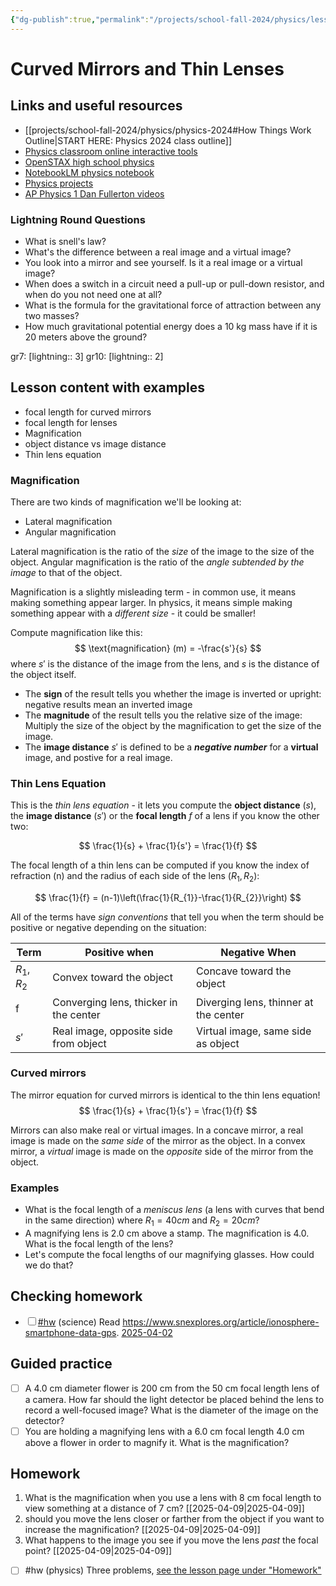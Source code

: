 ```yaml
---
{"dg-publish":true,"permalink":"/projects/school-fall-2024/physics/lessons/curved-mirrors-and-thin-lenses/"}
---
```



#  Curved Mirrors and Thin Lenses

## Links and useful resources 

- [[projects/school-fall-2024/physics/physics-2024#How Things Work Outline\|START HERE: Physics 2024 class outline]]
- [Physics classroom online interactive tools](https://www.physicsclassroom.com/Lesson-Plans/Algebra-Based-Physics)
- [OpenSTAX high school physics](https://openstax.org/books/physics/pages/1-introduction)
- [NotebookLM physics notebook](https://notebooklm.google.com/notebook/94fe29f5-cebb-4621-9e03-d20110b7a978)
- [Physics projects](https://www.sciencebuddies.org/science-fair-projects/science-projects/physics/high-school)
- [AP Physics 1 Dan Fullerton videos](https://www.youtube.com/playlist?list=PLd2HWlWc-MsysWuL9ksneEM8cl5bk3bHH)



### Lightning Round Questions

- What is snell's law? 
- What's the difference between a real image and a virtual image? 
- You look into a mirror and see yourself. Is it a real image or a virtual image? 
- When does a switch in a circuit need a pull-up or pull-down resistor, and when do you not need one at all? 
- What is the formula for the gravitational force of attraction between any two masses? 
- How much gravitational potential energy does a 10 kg mass have if it is 20 meters above the ground?  

gr7: [lightning:: 3]
gr10: [lightning:: 2]

## Lesson content with examples


- focal length for curved mirrors 
- focal length for lenses 
- Magnification 
- object distance vs image distance 
- Thin lens equation 

### Magnification

There are two kinds of magnification we'll be looking at:
- Lateral magnification
- Angular magnification

Lateral magnification is the ratio of the *size* of the image to the size of the object. Angular magnification is the ratio of the *angle subtended by the image* to that of the object.

Magnification is a slightly misleading term - in common use, it means making something appear larger. In physics, it means simple making something appear with a *different size* - it could be smaller!

Compute magnification like this:
$$
\text{magnification} (m) =  -\frac{s'}{s}
$$
where $s'$ is the distance of the image from the lens, and $s$ is the distance of the object itself. 
- The **sign** of the result tells you whether the image is inverted or upright: negative results mean an inverted image
- The **magnitude** of the result tells you the relative size of the image: Multiply the size of the object by the magnification to get the size of the image.
- The **image distance** $s'$ is defined to be a ***negative number*** for a **virtual** image, and postive for a real image.


### Thin Lens Equation

This is the *thin lens equation* - it lets you compute the **object distance** ($s$), the **image distance** ($s'$) or the **focal length** $f$ of a lens if you know the other two:

$$
\frac{1}{s} + \frac{1}{s'} = \frac{1}{f}
$$


The focal length of a thin lens can be computed if you know the index of refraction (n) and the radius of each side of the lens ($R_{1}, R_{2}$):

$$
\frac{1}{f} = (n-1)\left(\frac{1}{R_{1}}-\frac{1}{R_{2}}\right)
$$

All of the terms have *sign conventions* that tell you when the term should be positive or negative depending on the situation:

| Term          | Positive when                          | Negative When                         |
| ------------- | -------------------------------------- | ------------------------------------- |
| $R_{1},R_{2}$ | Convex toward the object               | Concave toward the object             |
| f             | Converging lens, thicker in the center | Diverging lens, thinner at the center |
| $s'$          | Real image, opposite side from object  | Virtual image, same side as object    |

### Curved mirrors

The mirror equation for curved mirrors is identical to the thin lens equation!
$$
\frac{1}{s} + \frac{1}{s'} = \frac{1}{f}
$$

Mirrors can also make real or virtual images. In a concave mirror, a real image is made on the *same side* of the mirror as the object. In a convex mirror, a *virtual* image is made on the *opposite* side of the mirror from the object.

### Examples

- What is the focal length of a *meniscus lens* (a lens with curves that bend in the same direction) where $R_{1}=40cm$ and $R_{2}=20cm$?
- A magnifying lens is 2.0 cm above a stamp. The magnification is 4.0. What is the focal length of the lens?
- Let's compute the focal lengths of our magnifying glasses. How could we do that?

## Checking homework
<div><ul class="contains-task-list"><li data-task=" " class="dataview task-list-item"><input type="checkbox" class="dataview task-list-item-checkbox"><span><a href="#hw" class="tag" target="_blank" rel="noopener nofollow">#hw</a> (science) Read <a rel="noopener nofollow" class="external-link" href="https://www.snexplores.org/article/ionosphere-smartphone-data-gps" target="_blank">https://www.snexplores.org/article/ionosphere-smartphone-data-gps</a>. <a data-href="2025-04-02" href="2025-04-02" class="internal-link" target="_blank" rel="noopener nofollow">2025-04-02</a></span></li></ul></div>

## Guided practice


- [ ] A 4.0 cm diameter flower is 200 cm from the 50 cm focal length lens of a camera. How far should the light detector be placed behind the lens to record a well-focused image? What is the diameter of the image on the detector?  
- [ ] You are holding a magnifying lens with a 6.0 cm focal length 4.0 cm above a flower in order to magnify it. What is the magnification?  

## Homework

1. What is the magnification when you use a lens with 8 cm focal length to view something at a distance of 7 cm? [[2025-04-09\|2025-04-09]]
2. should you move the lens closer or farther from the object if you want to increase the magnification? [[2025-04-09\|2025-04-09]]
3. What happens to the image you see if you move the lens *past* the focal point? [[2025-04-09\|2025-04-09]]


- [ ] #hw (physics) Three problems, [see the lesson page under "Homework"](https://school.ginosterous.com/projects/school-fall-2024/physics/lessons/curved-mirrors-and-thin-lenses)
